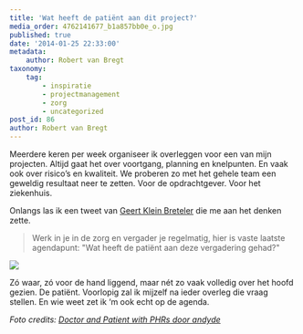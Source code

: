 ```yaml
---
title: 'Wat heeft de patiënt aan dit project?'
media_order: 4762141677_b1a857bb0e_o.jpg
published: true
date: '2014-01-25 22:33:00'
metadata:
    author: Robert van Bregt
taxonomy:
    tag:
        - inspiratie
        - projectmanagement
        - zorg
        - uncategorized
post_id: 86
author: Robert van Bregt
---
```


Meerdere keren per week organiseer ik overleggen voor een van mijn projecten. Altijd gaat het over voortgang, planning en knelpunten. En vaak ook over risico’s en kwaliteit. We proberen zo met het gehele team een geweldig resultaat neer te zetten. Voor de opdrachtgever. Voor het ziekenhuis.

Onlangs las ik een tweet van [Geert Klein Breteler](https://twitter.com/geertkb) die me aan het denken zette.

> Werk in je in de zorg en vergader je regelmatig, hier is vaste laatste agendapunt: "Wat heeft de patiënt aan deze vergadering gehad?"

![](https://twitter.com/geertkb/status/410543453794476032)

Zó waar, zó voor de hand liggend, maar nét zo vaak volledig over het hoofd gezien. De patiënt. Voorlopig zal ik mijzelf na ieder overleg die vraag stellen. En wie weet zet ik ‘m ook echt op de agenda.

_Foto credits: [Doctor and Patient with PHRs door andyde](https://flic.kr/p/8fPdNZ)_